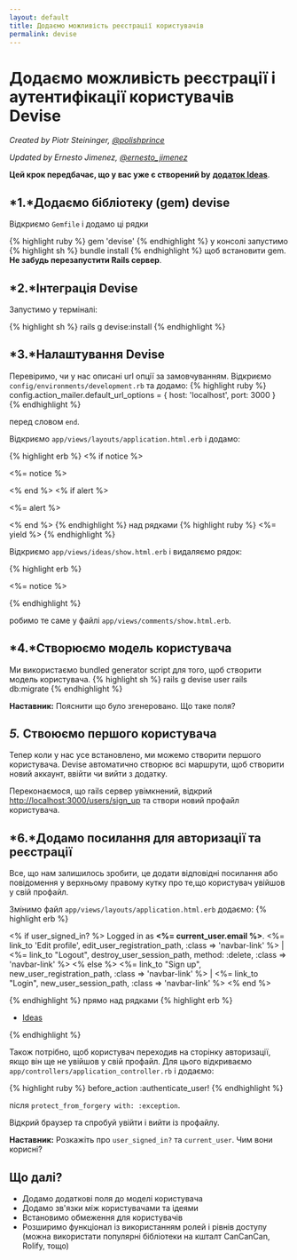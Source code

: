 ```yaml
---
layout: default
title: Додаємо можливість реєстрації користувачів
permalink: devise
---
```


# Додаємо можливість реєстрації і аутентифікації користувачів Devise

*Created by Piotr Steininger, [@polishprince](https://twitter.com/polishprince)*

*Updated by Ernesto Jimenez, [@ernesto_jimenez](https://twitter.com/ernesto_jimenez)*

**Цей крок передбачає, що у вас уже є створений by** [**додаток Ideas**](/app).


## *1.*Додаємо бібліотеку (gem) devise

Відкриємо `Gemfile` і додамо ці рядки

{% highlight ruby %}
gem 'devise'
{% endhighlight %}
у консолі запустимо
{% highlight sh %}
bundle install
{% endhighlight %}
щоб встановити gem. **Не забудь перезапустити Rails сервер**.

## *2.*Інтеграція Devise

Запустимо у терміналі:

{% highlight sh %}
rails g devise:install
{% endhighlight %}


## *3.*Налаштування Devise

Перевіримо, чи у нас описані url опції за замовчуванням. Відкриємо `config/environments/development.rb` та додамо:
{% highlight ruby %}
   config.action_mailer.default_url_options = { host: 'localhost', port: 3000 }
{% endhighlight %}

перед словом `end`.

Відкриємо `app/views/layouts/application.html.erb` і додамо:

{% highlight erb %}
<% if notice %>
  <p class="alert alert-success"><%= notice %></p>
<% end %>
<% if alert %>
  <p class="alert alert-danger"><%= alert %></p>
<% end %>
{% endhighlight %}
над рядками
{% highlight ruby %}
   <%= yield %>
{% endhighlight %}

Відкриємо `app/views/ideas/show.html.erb` і видаляємо рядок:

{% highlight erb %}
<p id="notice"><%= notice %></p>
{% endhighlight %}

робимо те саме у файлі `app/views/comments/show.html.erb`.

## *4.*Створюємо модель користувача

Ми використаємо bundled generator script для того, щоб створити модель користувача.
{% highlight sh %}
   rails g devise user
   rails db:migrate
{% endhighlight %}

**Наставник:** Пояснити що було згенеровано. Що таке поля?

## *5.* Ствоюємо першого користувача

Тепер коли у нас усе встановлено, ми можемо створити першого користувача. Devise автоматично створює всі маршрути, щоб створити новий аккаунт, ввійти чи вийти з додатку.

Переконаємося, що rails сервер увімкнений, відкрий [http://localhost:3000/users/sign_up](http://localhost:3000/users/sign_up) та створи новий профайл користувача.

## *6.*Додамо посилання для авторизації та реєстрації

Все, що нам залишилось зробити, це додати відповідні посилання або повідомення у верхньому правому кутку про те,що користувач увійшов у свій профайл.

Змінимо файл `app/views/layouts/application.html.erb` додаємо:
{% highlight erb %}
<p class="navbar-text pull-right">
<% if user_signed_in? %>
  Logged in as <strong><%= current_user.email %></strong>.
  <%= link_to 'Edit profile', edit_user_registration_path, :class => 'navbar-link' %> |
  <%= link_to "Logout", destroy_user_session_path, method: :delete, :class => 'navbar-link'  %>
<% else %>
  <%= link_to "Sign up", new_user_registration_path, :class => 'navbar-link'  %> |
  <%= link_to "Login", new_user_session_path, :class => 'navbar-link'  %>
<% end %>
</p>
{% endhighlight %}
прямо над рядками
{% highlight erb %}
<ul class="nav">
  <li class="active"><a href="/ideas">Ideas</a></li>
</ul>
{% endhighlight %}

Також потрібно, щоб користувач переходив на сторінку авторизації, якщо він ще не увійшов у свій профайл. Для цього відкриваємо  `app/controllers/application_controller.rb` і додаємо:

{% highlight ruby %}
  before_action :authenticate_user!
{% endhighlight %}

після `protect_from_forgery with: :exception`.

Відкрий браузер та спробуй увійти і вийти із профайлу.

**Наставник:** Розкажіть про `user_signed_in?` та `current_user`. Чим вони корисні?

## Що далі?

* Додамо додаткові поля до моделі користувача
* Додамо зв'язки між користувачами та ідеями
* Встановимо обмеження для користувачів
* Розширимо функціонал із використанням ролей і рівнів доступу (можна використати популярні бібліотеки на кшталт CanCanCan, Rolify, тощо)


